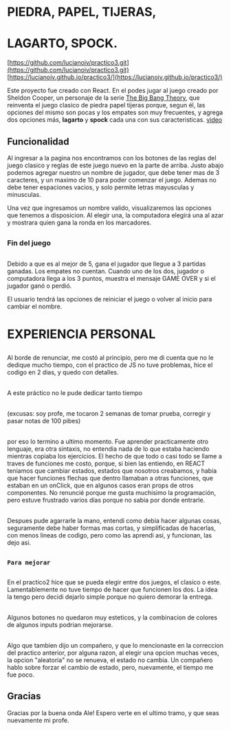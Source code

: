 # PIEDRA, PAPEL, TIJERAS, 
# LAGARTO, SPOCK.

[https://github.com/lucianoiv/practico3.git](https://github.com/lucianoiv/practico3.git)
<br>[https://lucianoiv.github.io/practico3/](https://lucianoiv.github.io/practico3/)

Este proyecto fue creado con React.
En el podes jugar al juego creado por Sheldon Cooper, un personaje de la serie [The Big Bang Theory](https://www.warnerbros.com/tv/big-bang-theory), que reinventa el juego clasico de piedra papel tijeras porque, segun él, las opciones del mismo son pocas y los empates son muy frecuentes, y agrega dos opciones más, **lagarto** y **spock** cada una con sus caracteristicas. [video](https://www.youtube.com/watch?v=pIpmITBocfM&pp=ygUgcm9jayBwYXBlciBzY2lzc29ycyBsaXphcmQgc3BvY2s%3D)

## Funcionalidad

Al ingresar a la pagina nos encontramos con los botones de las reglas del juego clasico y reglas de este juego nuevo en la parte de arriba. Justo abajo podemos agregar nuestro un nombre de jugador, que debe tener mas de 3 caracteres, y un maximo de 10 para poder comenzar el juego. Ademas no debe tener espaciones vacios, y solo permite letras mayusculas y minusculas.

Una vez que ingresamos un nombre valido, visualizaremos las opciones que tenemos a disposicion. Al elegir una, la computadora elegirá una al azar y mostrara quien gana la ronda en los marcadores. 
##
### Fin del juego
##
Debido a que es al mejor de 5, gana el jugador que llegue a 3 partidas ganadas. Los empates no cuentan. Cuando uno de los dos, jugador o computadora llega a los 3 puntos, muestra el mensaje GAME OVER y si el jugador ganó o perdió.

El usuario tendrá las opciones de reiniciar el juego o volver al inicio para cambiar el nombre.
##
# EXPERIENCIA PERSONAL
##
Al borde de renunciar, me costó al principio, pero me di cuenta que no le dedique mucho tiempo, con el practico de JS no tuve problemas, hice el codigo en 2 dias, y quedo con detalles.

<br>A este práctico no le pude dedicar tanto tiempo 

<br>(excusas: soy profe, me tocaron 2 semanas de tomar prueba, corregir y pasar notas de 100 pibes)

<br> 
por eso lo termino a ultimo momento. Fue aprender practicamente otro lenguaje, era otra sintaxis, no entendia nada de lo que estaba haciendo mientras copiaba los ejercicios. El hecho de que todo o casi todo se llame a traves de funciones me costo, porque, si bien las entiendo, en REACT teniamos que cambiar estados, estados que nosotros creabamos, y habia que hacer funciones flechas que dentro llamaban a otras funciones, que estaban en un onClick, que en algunos casos eran props de otros componentes. No renuncié porque me gusta muchisimo la programación, pero estuve frustrado varios días porque no sabia por donde entrarle.

<br>Despues pude agarrarle la mano, entendí como debia hacer algunas cosas, seguramente debe haber formas mas cortas, y simplificadas de hacerlas, con menos lineas de codigo, pero como las aprendi asi, y funcionan, las dejo asi.
##
### `Para mejorar`
##

En el practico2 hice que se pueda elegir entre dos juegos, el clasico o este. Lamentablemente no tuve tiempo de hacer que funcionen los dos. La idea la tengo pero decidi dejarlo simple porque no quiero demorar la entrega.

<br>Algunos botones no quedaron muy esteticos, y la combinacion de colores de algunos inputs podrian mejorarse.

<br>Algo que tambien dijo un compañero, y que lo mencionaste en la correccion del practico anterior, por alguna razon, al elegir una opcion muchas veces, la opcion "aleatoria" no se renueva, el estado no cambia. Un compañero hablo sobre forzar el cambio de estado, pero, nuevamente, el tiempo me fue poco.

##
##  Gracias

Gracias por la buena onda Ale! Espero verte en el ultimo tramo, y que seas nuevamente mi profe.

